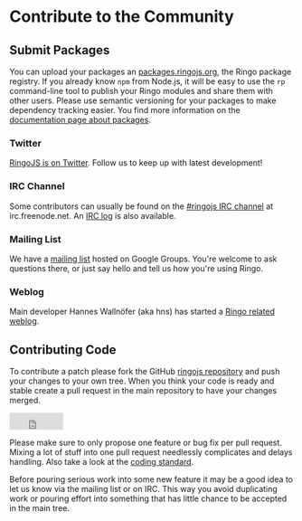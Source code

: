 # Contribute to the Community

## Submit Packages

You can upload your packages an [packages.ringojs.org](http://packages.ringojs.org), the Ringo package registry. If you already know `npm` from Node.js, it will be easy to use the `rp` command-line tool to publish your Ringo modules and share them with other users. Please use semantic versioning for your packages to make dependency tracking easier. You find more information on the [documentation page about packages](/documentation/packages).

### Twitter

[RingoJS is on Twitter](http://twitter.com/ringojs). Follow us to keep up with latest development!

### IRC Channel

Some contributors can usually be found on the [#ringojs IRC channel](irc://irc.freenode.net/ringojs) at irc.freenode.net. An [IRC log](/bot/) is also available.

### Mailing List

We have a [mailing list](http://groups.google.com/group/ringojs) hosted on Google Groups. You're welcome to ask questions there, or just say hello and tell us how you're using Ringo.

### Weblog

Main developer Hannes Wallnöfer (aka hns) has started a [Ringo related weblog](http://hns.github.com/).

## Contributing Code

To contribute a patch please fork the GitHub [ringojs repository] and push
your changes to your own tree. When you think your code is ready and stable
create a pull request in the main repository to have your changes merged.

<iframe src="http://ghbtns.com/github-btn.html?user=ringo&amp;repo=ringojs&amp;type=fork&amp;count=true&amp;size=large"
  allowtransparency="true" frameborder="0" scrolling="0" width="95px" height="30px"></iframe>

Please make sure to only propose one feature or bug fix per pull request.
Mixing a lot of stuff into one pull request needlessly complicates and delays
handling. Also take a look at the [coding standard](/documentation/coding_standards).

Before pouring serious work into some new feature it may be a good idea
to let us know via the mailing list or on IRC. This way you avoid duplicating work or pouring
effort into something that has little chance to be accepted in the main tree.

[ringojs repository]: http://github.com/ringo/ringojs
